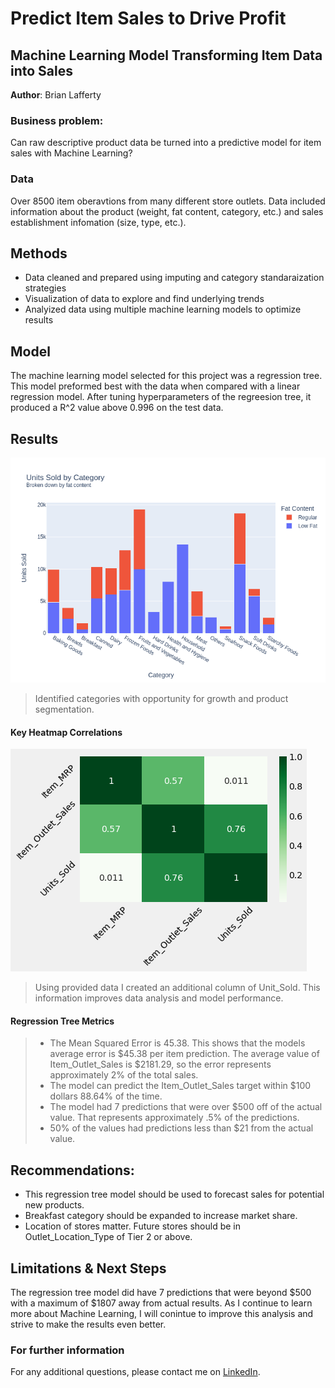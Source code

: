 # Predict Item Sales to Drive Profit
## Machine Learning Model Transforming Item Data into Sales

**Author**: Brian Lafferty

### Business problem:

Can raw descriptive product data be turned into a predictive model for item sales with Machine Learning?


### Data
Over 8500 item oberavtions from many different store outlets. Data included information about the product (weight, fat content, category, etc.) and sales establishment infomation (size, type, etc.).


## Methods
- Data cleaned and prepared using imputing and category standaraization strategies
- Visualization of data to explore and find underlying trends
- Analyized data using multiple machine learning models to optimize results

## Model
The machine learning model selected for this project was a regression tree. This model preformed best with the data when compared with a linear regression model. After tuning hyperparameters of the regreesion tree, it produced a R^2 value above 0.996 on the test data.

## Results

![sample image](fig1.png)

> Identified categories with opportunity for growth and product segmentation.

#### Key Heatmap Correlations
![sample image](fig2.png)

> Using provided data I created an additional column of Unit_Sold. This information improves data analysis and model performance.

#### Regression Tree Metrics

> - The Mean Squared Error is 45.38. This shows that the models average error is $45.38 per item prediction. The average value of Item_Outlet_Sales is $2181.29, so the error represents approximately 2% of the total sales.
> - The model can predict the Item_Outlet_Sales target within $100 dollars 88.64% of the time.
> - The model had 7 predictions that were over $500 off of the actual value. That represents approximately .5% of the predictions.
> - 50% of the values had predictions less than $21 from the actual value.

## Recommendations:
- This regression tree model should be used to forecast sales for potential new products.
- Breakfast category should be expanded to increase market share.
- Location of stores matter. Future stores should be in Outlet_Location_Type of Tier 2 or above.



## Limitations & Next Steps
The regression tree model did have 7 predictions that were beyond $500 with a maximum of $1807 away from actual results. As I continue to learn more about Machine Learning, I will conintue to improve this analysis and strive to make the results even better.


### For further information


For any additional questions, please contact me on [LinkedIn](https://www.linkedin.com/in/brian-lafferty). 
